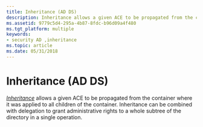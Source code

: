 ```yaml
---
title: Inheritance (AD DS)
description: Inheritance allows a given ACE to be propagated from the container where it was applied to all children of the container.
ms.assetid: 9779c5d4-295a-4b87-8fdc-b96d09a4f480
ms.tgt_platform: multiple
keywords:
- security AD ,inheritance
ms.topic: article
ms.date: 05/31/2018
---
```


# Inheritance (AD DS)

[*Inheritance*](https://docs.microsoft.com/previous-versions/windows/desktop/legacy/ms681910(v=vs.85)) allows a given ACE to be propagated from the container where it was applied to all children of the container. Inheritance can be combined with delegation to grant administrative rights to a whole subtree of the directory in a single operation.

 

 




